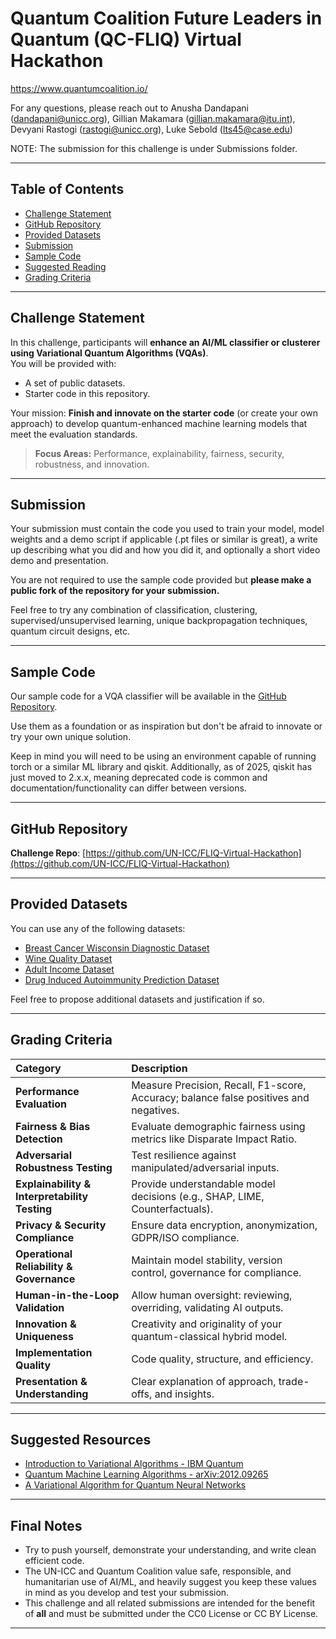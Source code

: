 # Quantum Coalition Future Leaders in Quantum (QC-FLIQ) Virtual Hackathon

https://www.quantumcoalition.io/

For any questions, please reach out to Anusha Dandapani (dandapani@unicc.org), Gillian Makamara (gillian.makamara@itu.int), Devyani Rastogi (rastogi@unicc.org), Luke Sebold (lts45@case.edu)

NOTE: The submission for this challenge is under Submissions folder.

---

## Table of Contents
- [Challenge Statement](#challenge-statement)
- [GitHub Repository](#github-repository)
- [Provided Datasets](#provided-datasets)
- [Submission](#submission)
- [Sample Code](#sample-code)
- [Suggested Reading](#suggested-reading)
- [Grading Criteria](#grading-criteria)

---

## Challenge Statement

In this challenge, participants will **enhance an AI/ML classifier or clusterer using Variational Quantum Algorithms (VQAs)**.  
You will be provided with:
- A set of public datasets.
- Starter code in this repository.

Your mission: **Finish and innovate on the starter code** (or create your own approach) to develop quantum-enhanced machine learning models that meet the evaluation standards.

> **Focus Areas:** Performance, explainability, fairness, security, robustness, and innovation.

---

## Submission

Your submission must contain the code you used to train your model, model weights and a demo script if applicable (.pt files or similar is great), a write up describing what you did and how you did it, and optionally a short video demo and presentation.

You are not required to use the sample code provided but **please make a public fork of the repository for your submission.**

Feel free to try any combination of classification, clustering, supervised/unsupervised learning, unique backpropagation techniques, quantum circuit designs, etc.

---

## Sample Code

Our sample code for a VQA classifier will be available in the [GitHub Repository](https://github.com/UN-ICC/FLIQ-Virtual-Hackathon).  

Use them as a foundation or as inspiration but don't be afraid to innovate or try your own unique solution.

Keep in mind you will need to be using an environment capable of running torch or a similar ML library and qiskit. Additionally, as of 2025, qiskit has just moved to 2.x.x, meaning deprecated code is common and documentation/functionality can differ between versions.

---

## GitHub Repository

**Challenge Repo**: [https://github.com/UN-ICC/FLIQ-Virtual-Hackathon](https://github.com/UN-ICC/FLIQ-Virtual-Hackathon)

---

## Provided Datasets

You can use any of the following datasets:
- [Breast Cancer Wisconsin Diagnostic Dataset](https://archive.ics.uci.edu/dataset/17/breast+cancer+wisconsin+diagnostic)
- [Wine Quality Dataset](https://archive.ics.uci.edu/dataset/186/wine+quality)
- [Adult Income Dataset](https://archive.ics.uci.edu/dataset/2/adult)
- [Drug Induced Autoimmunity Prediction Dataset](https://archive.ics.uci.edu/dataset/1104/drug_induced_autoimmunity_prediction)

Feel free to propose additional datasets and justification if so.

---

## Grading Criteria

| Category | Description |
|:---------|:------------|
| **Performance Evaluation** | Measure Precision, Recall, F1-score, Accuracy; balance false positives and negatives. |
| **Fairness & Bias Detection** | Evaluate demographic fairness using metrics like Disparate Impact Ratio. |
| **Adversarial Robustness Testing** | Test resilience against manipulated/adversarial inputs. |
| **Explainability & Interpretability Testing** | Provide understandable model decisions (e.g., SHAP, LIME, Counterfactuals). |
| **Privacy & Security Compliance** | Ensure data encryption, anonymization, GDPR/ISO compliance. |
| **Operational Reliability & Governance** | Maintain model stability, version control, governance for compliance. |
| **Human-in-the-Loop Validation** | Allow human oversight: reviewing, overriding, validating AI outputs. |
| **Innovation & Uniqueness** | Creativity and originality of your quantum-classical hybrid model. |
| **Implementation Quality** | Code quality, structure, and efficiency. |
| **Presentation & Understanding** | Clear explanation of approach, trade-offs, and insights. |

---

## Suggested Resources

- [Introduction to Variational Algorithms - IBM Quantum](https://learning.quantum.ibm.com/course/variational-algorithm-design/variational-algorithms)
- [Quantum Machine Learning Algorithms - arXiv:2012.09265](https://arxiv.org/abs/2012.09265)
- [A Variational Algorithm for Quantum Neural Networks](https://link.springer.com/chapter/10.1007/978-3-030-50433-5_45)

---

## Final Notes

- Try to push yourself, demonstrate your understanding, and write clean efficient code. 
- The UN-ICC and Quantum Coalition value safe, responsible, and humanitarian use of AI/ML, and heavily suggest you keep these values in mind as you develop and test your submission. 
- This challenge and all related submissions are intended for the benefit of **all** and must be submitted under the CC0 License or CC BY License. 

---
